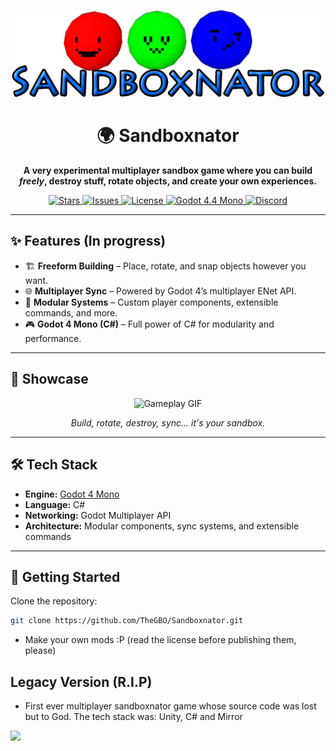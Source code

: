 <!-- Banner / Logo -->
<p align="center">
  <img src="UI/SBlogo.png" width="500" alt="Sandboxnator Logo">
</p>

<h1 align="center">🌍 Sandboxnator</h1>
<p align="center">
  <b>A very experimental multiplayer sandbox game where you can build <em>freely</em>, destroy stuff, rotate objects, and create your own experiences.</b>
</p>

<p align="center">
  <a href="https://github.com/TheGBO/SandboxnatorReinassanceGodot/stargazers">
    <img src="https://img.shields.io/github/stars/TheGBO/SandboxnatorReinassanceGodot?style=for-the-badge&color=yellow" alt="Stars">
  </a>
  <a href="https://github.com/TheGBO/SandboxnatorReinassanceGodot/issues">
    <img src="https://img.shields.io/github/issues/TheGBO/SandboxnatorReinassanceGodot?style=for-the-badge" alt="Issues">
  </a>
  <a href="https://github.com/TheGBO/SandboxnatorReinassanceGodot/blob/main/LICENSE.md">
    <img src="https://img.shields.io/badge/license-Custom-important?style=for-the-badge" alt="License">
  </a>
  <a href="https://godotengine.org/">
    <img src="https://img.shields.io/badge/Godot-4.4%20Mono-blue?style=for-the-badge" alt="Godot 4.4 Mono">
  </a>
  <a href="https://discord.gg/RgyyWE7SnD">
  <img alt="Discord" src="https://img.shields.io/discord/1380519012374675497?style=for-the-badge&logo=discord&logoColor=blue&label=Discord%20server%20(Mainly%20portuguese%20because%20I%20am%20brazilian)&link=https%3A%2F%2Fdiscord.gg%2FRgyyWE7SnD">
    </a>
  
</p>

---

## ✨ Features (In progress)
- 🏗️ **Freeform Building** – Place, rotate, and snap objects however you want.
- 🌐 **Multiplayer Sync** – Powered by Godot 4’s multiplayer ENet API.
- 🧩 **Modular Systems** – Custom player components, extensible commands, and more.
- 🎮 **Godot 4 Mono (C#)** – Full power of C# for modularity and performance.

---

## 📸 Showcase
<p align="center">
  <img src="https://media.discordapp.net/attachments/1405673226104864778/1410346467629207834/image.png?ex=68b940c0&is=68b7ef40&hm=e9bfa9d7a27b5a1a413414179db21bc7743214a5c3061cee31fa6b1684bc3f13&=&format=webp&quality=lossless&width=1388&height=781" width="600" alt="Gameplay GIF">
</p>

<p align="center">
  <i>Build, rotate, destroy, sync... it's your sandbox.</i>
</p>

---

## 🛠 Tech Stack
- **Engine:** [Godot 4 Mono](https://godotengine.org/)
- **Language:** C#
- **Networking:** Godot Multiplayer API
- **Architecture:** Modular components, sync systems, and extensible commands

---

## 🚀 Getting Started
Clone the repository:
```bash
git clone https://github.com/TheGBO/Sandboxnator.git
```
- Make your own mods :P (read the license before publishing them, please)

## Legacy Version (R.I.P)
- First ever multiplayer sandboxnator game whose source code was lost but to God.
The tech stack was: Unity, C# and Mirror
<img src="https://media.discordapp.net/attachments/853805202184208394/988646355666866296/Screenshot_3.png?ex=68b9afeb&is=68b85e6b&hm=a0cb86a5aa280d2210f988340204ccf01d8f80be15764bfd08ad88689e6e9688&=&format=webp&quality=lossless">